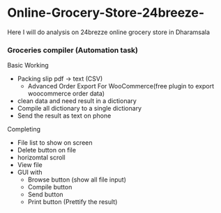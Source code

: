 # Online-Grocery-Store-24breeze-
Here I will do analysis on 24brezze online grocery store in Dharamsala

### Groceries compiler (Automation task)

Basic Working
- Packing slip pdf -> text (CSV)
  - Advanced Order Export For WooCommerce(free plugin to export woocommerce order data)
- clean data and need result in a dictionary
- Compile all dictionary to a single dictionary
- Send the result as text on phone

Completing
- File list to show on screen
- Delete button on file
- horizomtal scroll
- View file  
- GUI with 
  - Browse button (show all file input)
  - Compile button 
  - Send button
  - Print button (Prettify the result)

